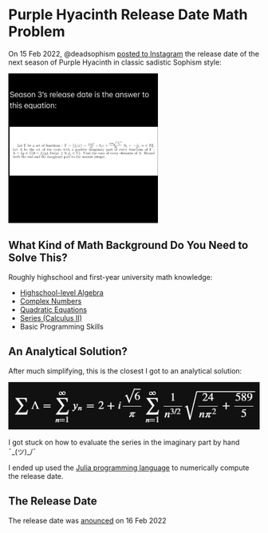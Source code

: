 # Purple Hyacinth Release Date Math Problem

On 15 Feb 2022, @deadsophism [posted to Instagram](https://www.instagram.com/p/CaAW1gQlUr3/) the release date of the next season of Purple Hyacinth in classic sadistic Sophism style:

<img src="./deadsophism-math-problem-purple-hyacinth.jpg" alt="Purple Hyacinth Release Date Problem" style="width: 300px;"/>

## What Kind of Math Background Do You Need to Solve This?

Roughly highschool and first-year university math knowledge:

* [Highschool-level Algebra](https://www.khanacademy.org/math/algebra)
* [Complex Numbers](https://www.youtube.com/watch?v=T647CGsuOVU)
* [Quadratic Equations](https://www.poshenloh.com/quadraticdetail/)
* [Series (Calculus II)](https://tutorial.math.lamar.edu/classes/calcii/seriesintro.aspx)
* Basic Programming Skills

## An Analytical Solution?

After much simplifying, this is the closest I got to an analytical solution:

<img src="./closest-analytical-solution.png" alt="Closest Analytical Solution" />

I got stuck on how to evaluate the series in the imaginary part by hand ¯\_(ツ)_/¯ 

I ended up used the [Julia programming language](https://julialang.org/) to numerically compute the release date.

## The Release Date

The release date was [anounced](https://www.instagram.com/p/CaDNWRRun1Z/) on 16 Feb 2022
